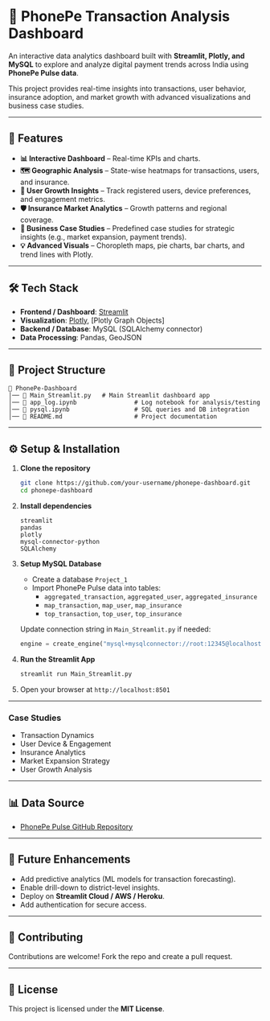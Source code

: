 # 📱 PhonePe Transaction Analysis Dashboard  

An interactive data analytics dashboard built with **Streamlit, Plotly, and MySQL** to explore and analyze digital payment trends across India using **PhonePe Pulse data**.  

This project provides real-time insights into transactions, user behavior, insurance adoption, and market growth with advanced visualizations and business case studies.  

---

## 🚀 Features  

- **📊 Interactive Dashboard** – Real-time KPIs and charts.  
- **🗺️ Geographic Analysis** – State-wise heatmaps for transactions, users, and insurance.  
- **👥 User Growth Insights** – Track registered users, device preferences, and engagement metrics.  
- **🛡️ Insurance Market Analytics** – Growth patterns and regional coverage.  
- **🎯 Business Case Studies** – Predefined case studies for strategic insights (e.g., market expansion, payment trends).  
- **💡 Advanced Visuals** – Choropleth maps, pie charts, bar charts, and trend lines with Plotly.  

---

## 🛠️ Tech Stack  

- **Frontend / Dashboard**: [Streamlit](https://streamlit.io/)  
- **Visualization**: [Plotly](https://plotly.com/), [Plotly Graph Objects]  
- **Backend / Database**: MySQL (SQLAlchemy connector)  
- **Data Processing**: Pandas, GeoJSON  

---

## 📂 Project Structure  

```
📁 PhonePe-Dashboard
│── 📄 Main_Streamlit.py   # Main Streamlit dashboard app
│── 📄 app_log.ipynb                # Log notebook for analysis/testing
│── 📄 pysql.ipynb                  # SQL queries and DB integration
│── 📄 README.md                    # Project documentation
```

---

## ⚙️ Setup & Installation  

1. **Clone the repository**  
   ```bash
   git clone https://github.com/your-username/phonepe-dashboard.git
   cd phonepe-dashboard
   ```

2. **Install dependencies**  
   ```
   streamlit
   pandas
   plotly
   mysql-connector-python
   SQLAlchemy
   ```

3. **Setup MySQL Database**  
   - Create a database `Project_1`  
   - Import PhonePe Pulse data into tables:  
     - `aggregated_transaction`, `aggregated_user`, `aggregated_insurance`  
     - `map_transaction`, `map_user`, `map_insurance`  
     - `top_transaction`, `top_user`, `top_insurance`  

   Update connection string in `Main_Streamlit.py` if needed:  
   ```python
   engine = create_engine("mysql+mysqlconnector://root:12345@localhost:3306/Project_1")
   ```

4. **Run the Streamlit App**  
   ```bash
   streamlit run Main_Streamlit.py
   ```

5. Open your browser at `http://localhost:8501`

---

### Case Studies  
- Transaction Dynamics  
- User Device & Engagement  
- Insurance Analytics  
- Market Expansion Strategy  
- User Growth Analysis  

---

## 📊 Data Source  

- [PhonePe Pulse GitHub Repository](https://github.com/PhonePe/pulse)  

---

## 📌 Future Enhancements  

- Add predictive analytics (ML models for transaction forecasting).  
- Enable drill-down to district-level insights.  
- Deploy on **Streamlit Cloud / AWS / Heroku**.  
- Add authentication for secure access.  

---

## 🤝 Contributing  

Contributions are welcome! Fork the repo and create a pull request.  

---

## 📝 License  

This project is licensed under the **MIT License**.  
